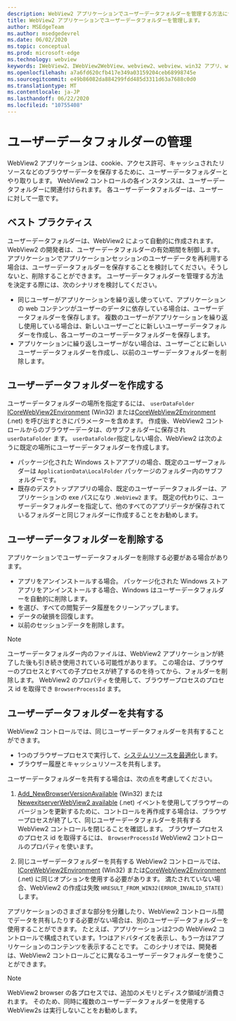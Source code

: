 ```yaml
---
description: WebView2 アプリケーションでユーザーデータフォルダーを管理する方法について説明します。
title: WebView2 アプリケーションでユーザーデータフォルダーを管理します。
author: MSEdgeTeam
ms.author: msedgedevrel
ms.date: 06/02/2020
ms.topic: conceptual
ms.prod: microsoft-edge
ms.technology: webview
keywords: IWebView2、IWebView2WebView、webview2、webview、win32 アプリ、win32、edge、ICoreWebView2、ICoreWebView2Host、browser control、edge html、ユーザーデータフォルダー
ms.openlocfilehash: a7a6fd620cfb417e349a03159204ceb68998745e
ms.sourcegitcommit: e49b86082da884299fdd485d3311d63a7688c0d0
ms.translationtype: MT
ms.contentlocale: ja-JP
ms.lasthandoff: 06/22/2020
ms.locfileid: "10755408"
---
```

# ユーザーデータフォルダーの管理

WebView2 アプリケーションは、cookie、アクセス許可、キャッシュされたリソースなどのブラウザーデータを保存するために、ユーザーデータフォルダーとやり取りします。 WebView2 コントロールの各インスタンスは、ユーザーデータフォルダーに関連付けられます。 各ユーザーデータフォルダーは、ユーザーに対して一意です。

## ベスト プラクティス

ユーザーデータフォルダーは、WebView2 によって自動的に作成されます。 WebView2 の開発者は、ユーザーデータフォルダーの有効期間を制御します。 アプリケーションでアプリケーションセッションのユーザーデータを再利用する場合は、ユーザーデータフォルダーを保存することを検討してください。そうしないと、削除することができます。 ユーザーデータフォルダーを管理する方法を決定する際には、次のシナリオを検討してください。

*   同じユーザーがアプリケーションを繰り返し使っていて、アプリケーションの web コンテンツがユーザーのデータに依存している場合は、ユーザーデータフォルダーを保存します。 複数のユーザーがアプリケーションを繰り返し使用している場合は、新しいユーザーごとに新しいユーザーデータフォルダーを作成し、各ユーザーのユーザーデータフォルダーを保存します。
*   アプリケーションに繰り返しユーザーがない場合は、ユーザーごとに新しいユーザーデータフォルダーを作成し、以前のユーザーデータフォルダーを削除します。

## ユーザーデータフォルダーを作成する

ユーザーデータフォルダーの場所を指定するには、 `userDataFolder` [ICoreWebView2Environment](../reference/win32/0-9-538/icorewebview2environment) (Win32) または[CoreWebView2Environment](../reference/dotnet/0-9-538/microsoft-web-webview2-core-corewebview2environment) (.net) を呼び出すときにパラメーターを含めます。 作成後、WebView2 コントロールからのブラウザーデータは、のサブフォルダーに保存され `userDataFolder` ます。 `userDataFolder`指定しない場合、WebView2 は次のように既定の場所にユーザーデータフォルダーを作成します。

* パッケージ化された Windows ストアアプリの場合、既定のユーザーフォルダーは `ApplicationData\LocalFolder` パッケージのフォルダー内のサブフォルダーです。
* 既存のデスクトップアプリの場合、既定のユーザーデータフォルダーは、アプリケーションの exe パスになり `.WebView2` ます。 既定の代わりに、ユーザーデータフォルダーを指定して、他のすべてのアプリデータが保存されているフォルダーと同じフォルダーに作成することをお勧めします。

## ユーザーデータフォルダーを削除する

アプリケーションでユーザーデータフォルダーを削除する必要がある場合があります。

* アプリをアンインストールする場合。 パッケージ化された Windows ストアアプリをアンインストールする場合、Windows はユーザーデータフォルダーを自動的に削除します。 
* を選び、すべての閲覧データ履歴をクリーンアップします。
* データの破損を回復します。
* 以前のセッションデータを削除します。 


> [!NOTE]
> ユーザーデータフォルダー内のファイルは、WebView2 アプリケーションが終了した後も引き続き使用されている可能性があります。 この場合は、ブラウザーのプロセスとすべての子プロセスが終了するのを待ってから、フォルダーを削除します。 WebView2 のプロパティを使用して、ブラウザープロセスのプロセス id を取得でき `BrowserProcessId` ます。

## ユーザーデータフォルダーを共有する

WebView2 コントロールでは、同じユーザーデータフォルダーを共有することができます。

* 1つのブラウザープロセスで実行して、[システムリソースを最適化](https://docs.microsoft.com/en-us/microsoft-edge/webview2/reference/win32/0-9-538/icorewebview2#process-model)します。
* ブラウザー履歴とキャッシュリソースを共有します。 

ユーザーデータフォルダーを共有する場合は、次の点を考慮してください。 

1. [Add_NewBrowserVersionAvailable](../reference/win32/0-9-538/icorewebview2environment#add_newbrowserversionavailable) (Win32) または[NewexitserverWebView2 available](../reference/dotnet/0-9-538/microsoft-web-webview2-core-corewebview2environment#newbrowserversionavailable) (.net) イベントを使用してブラウザーのバージョンを更新するために、コントロールを再作成する場合は、ブラウザープロセスが終了して、同じユーザーデータフォルダーを共有する WebView2 コントロールを閉じることを確認します。 ブラウザープロセスのプロセス id を取得するには、 `BrowserProcessId` WebView2 コントロールのプロパティを使います。

2. 同じユーザーデータフォルダーを共有する WebView2 コントロールでは、 [ICoreWebView2Environment](../reference/win32/0-9-538/icorewebview2environment) (Win32) または[CoreWebView2Environment](../reference/dotnet/0-9-538/microsoft-web-webview2-core-corewebview2environment) (.net) に同じオプションを使用する必要があります。 満たされていない場合、WebView2 の作成は失敗 `HRESULT_FROM_WIN32(ERROR_INVALID_STATE)` します。 

アプリケーションのさまざまな部分を分離したり、WebView2 コントロール間でデータを共有したりする必要がない場合は、別のユーザーデータフォルダーを使用することができます。 たとえば、アプリケーションは2つの WebView2 コントロールで構成されています。1つはアドバタイズを表示し、もう一方はアプリケーションのコンテンツを表示することです。 このシナリオでは、開発者は、WebView2 コントロールごとに異なるユーザーデータフォルダーを使うことができます。 

> [!NOTE]
> WebView2 browser の各プロセスでは、追加のメモリとディスク領域が消費されます。 そのため、同時に複数のユーザーデータフォルダーを使用する WebView2s は実行しないことをお勧めします。 
